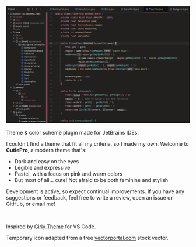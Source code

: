 ![](src/main/resources/screenshots/CutiePro.png)

Theme & color scheme plugin made for JetBrains IDEs.

<!-- Plugin description -->
I couldn't find a theme that fit all my criteria, so I made my own. Welcome to **CutiePro**, a modern theme that's:
- Dark and easy on the eyes
- Legible and expressive
- Pastel, with a focus on pink and warm colors
- But most of all... cute! Not afraid to be both feminine and stylish

Development is active, so expect continual improvements. If you have any suggestions or feedback, feel free to write a review, open an issue on GitHub, or email me!

<br/>

Inspired by [Girly Theme](https://marketplace.visualstudio.com/items?itemName=clari-codes.clari-codes-theme) for VS Code.

Temporary icon adapted from a free [vectorportal.com](https://vectorportal.com/vector/plush-octopus/35221) stock vector.
<!-- Plugin description end -->
